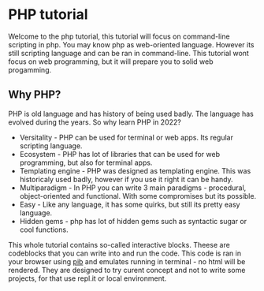 # PHP tutorial

Welcome to the php tutorial, this tutorial will focus on command-line scripting in php. You may know php as web-oriented language. However its still scripting language and can be ran in command-line. This tutorial wont focus on web programming, but it will prepare you to solid web progamming.

## Why PHP?

PHP is old language and has history of being used badly. The language has evolved during the years. So why learn PHP in 2022?

- Versitality - PHP can be used for terminal or web apps. Its regular scripting language. 
- Ecosystem - PHP has lot of libraries that can be used for web programming, but also for terminal apps.
- Templating engine - PHP was designed as templating engine. This was historicaly used badly, however if you use it right it can be handy.
- Multiparadigm - In PHP you can write 3 main paradigms - procedural, object-oriented and functional. With some compromises but its possible. 
- Easy - Like any language, it has some quirks, but still its pretty easy language.
- Hidden gems - php has lot of hidden gems such as syntactic sugar or cool functions.

This whole tutorial contains so-called interactive blocks. Theese are codeblocks that you can write into and run the code. This code is ran in your browser using [pib](https://github.com/) and emulates running in terminal - no html will be rendered. They are designed to try curent concept and not to write some projects, for that use repl.it or local environment.

